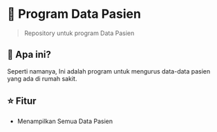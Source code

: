 # 🏥 Program Data Pasien #
<blockquote> Repository untuk program Data Pasien </blockquote>

## 🤔 Apa ini? ##
Seperti namanya, Ini adalah program untuk mengurus data-data pasien yang ada di rumah sakit.

## ⭐ Fitur ##
- Menampilkan Semua Data Pasien

<!--![Login Screen](https://github.com/Dhe0van/Project-Akhir/blob/main/Screenshot/6.png "Login Screen")-->
